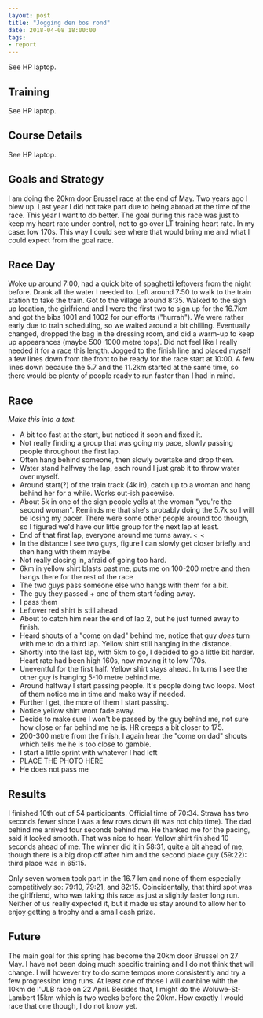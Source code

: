 ```yaml
---
layout: post
title: "Jogging den bos rond"
date: 2018-04-08 18:00:00
tags:
- report
---
```


See HP laptop.

## Training

See HP laptop.

## Course Details

See HP laptop.

## Goals and Strategy

I am doing the 20km door Brussel race at the end of May. Two years ago I blew
up. Last year I did not take part due to being abroad at the time of the race.
This year I want to do better. The goal during this race was just to keep my
heart rate under control, not to go over LT training heart rate. In my case:
low 170s. This way I could see where that would bring me and what I could
expect from the goal race.

## Race Day

Woke up around 7:00, had a quick bite of spaghetti leftovers from the night
before. Drank all the water I needed to. Left around 7:50 to walk to the train
station to take the train. Got to the village around 8:35. Walked to the sign
up location, the girlfriend and I were the first two to sign up for the 16.7km
and got the bibs 1001 and 1002 for our efforts ("hurrah"). We were rather early
due to train scheduling, so we waited around a bit chilling. Eventually
changed, dropped the bag in the dressing room, and did a warm-up to keep up
appearances (maybe 500-1000 metre tops). Did not feel like I really needed it
for a race this length. Jogged to the finish line and placed myself a few lines
down from the front to be ready for the race start at 10:00. A few lines down
because the 5.7 and the 11.2km started at the same time, so there would be
plenty of people ready to run faster than I had in mind.

## Race

*Make this into a text.*

- A bit too fast at the start, but noticed it soon and fixed it.
- Not really finding a group that was going my pace, slowly passing people
  throughout the first lap.
- Often hang behind someone, then slowly overtake and drop them.
- Water stand halfway the lap, each round I just grab it to throw water over
  myself.
- Around start(?) of the train track (4k in), catch up to a woman and hang
  behind her for a while. Works out-ish pacewise.
- About 5k in one of the sign people yells at the woman "you're the second
  woman". Reminds me that she's probably doing the 5.7k so I will be losing my
  pacer. There were some other people around too though, so I figured we'd have
  our little group for the next lap at least.
- End of that first lap, everyone around me turns away. `<_<`
- In the distance I see two guys, figure I can slowly get closer briefly and
  then hang with them maybe.
- Not really closing in, afraid of going too hard.
- 6km in yellow shirt blasts past me, puts me on 100-200 metre and then hangs
  there for the rest of the race
- The two guys pass someone else who hangs with them for a bit.
- The guy they passed + one of them start fading away.
- I pass them
- Leftover red shirt is still ahead
- About to catch him near the end of lap 2, but he just turned away to finish.
- Heard shouts of a "come on dad" behind me, notice that guy _does_ turn with
  me to do a third lap. Yellow shirt still hanging in the distance.
- Shortly into the last lap, with 5km to go, I decided to go a little bit
  harder. Heart rate had been high 160s, now moving it to low 170s.
- Uneventful for the first half. Yellow shirt stays ahead. In turns I see the
  other guy is hanging 5-10 metre behind me.
- Around halfway I start passing people. It's people doing two loops. Most of
  them notice me in time and make way if needed.
- Further I get, the more of them I start passing.
- Notice yellow shirt wont fade away.
- Decide to make sure I won't be passed by the guy behind me, not sure how
  close or far behind me he is. HR creeps a bit closer to 175.
- 200-300 metre from the finish, I again hear the "come on dad" shouts which
  tells me he is too close to gamble.
- I start a little sprint with whatever I had left
- PLACE THE PHOTO HERE
- He does not pass me

## Results

I finished 10th out of 54 participants. Official time of 70:34. Strava has two
seconds fewer since I was a few rows down (it was not chip time). The dad
behind me arrived four seconds behind me. He thanked me for the pacing, said it
looked smooth. That was nice to hear. Yellow shirt finished 10 seconds ahead of
me. The winner did it in 58:31, quite a bit ahead of me, though there is a big
drop off after him and the second place guy (59:22): third place was in 65:15.

Only seven women took part in the 16.7 km and none of them especially
competitively so: 79:10, 79:21, and 82:15. Coincidentally, that third spot was
the girlfriend, who was taking this race as just a slightly faster long run.
Neither of us really expected it, but it made us stay around to allow her to
enjoy getting a trophy and a small cash prize.

## Future

The main goal for this spring has become the 20km door Brussel on 27 May. I
have not been doing much specific training and I do not think that will change.
I will however try to do some tempos more consistently and try a few
progression long runs. At least one of those I will combine with the 10km de
l'ULB race on 22 April. Besides that, I might do the Woluwe-St-Lambert 15km
which is two weeks before the 20km. How exactly I would race that one though, I
do not know yet.


<!-- Update these links -->

[strava]: https://www.strava.com/activities/1154299196
[results]: http://jette.irisnet.be/nl/vrije-tijd/sport/resultaten-jogging-2017
